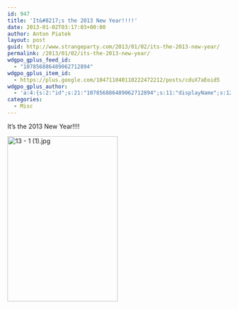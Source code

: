 ```yaml
---
id: 947
title: 'It&#8217;s the 2013 New Year!!!!'
date: 2013-01-02T03:17:03+00:00
author: Anton Piatek
layout: post
guid: http://www.strangeparty.com/2013/01/02/its-the-2013-new-year/
permalink: /2013/01/02/its-the-2013-new-year/
wdgpo_gplus_feed_id:
  - "107856886489062712894"
wdgpo_gplus_item_id:
  - https://plus.google.com/104711040110222472212/posts/cduX7aEoid5
wdgpo_gplus_author:
  - 'a:4:{s:2:"id";s:21:"107856886489062712894";s:11:"displayName";s:12:"Anton Piatek";s:3:"url";s:45:"https://plus.google.com/107856886489062712894";s:5:"image";a:1:{s:3:"url";s:98:"https://lh5.googleusercontent.com/-zodyN7Tpg58/AAAAAAAAAAI/AAAAAAAAAAA/0n5B1GhsE8A/photo.jpg?sz=50";}}'
categories:
  - Misc
---
```

It&#8217;s the 2013 New Year!!!!

<div class="wdgpo_gplus_attachments">
  <p class="wdgpo_gplus_attachment wdgpo_gplus_photo_attachment">
    <a class="wdgpo_gplus_photo_attachment_full_size" href="https://lh5.googleusercontent.com/-bknr32kADJk/UONnNJ3ZnXI/AAAAAAAATOo/rf7DuNi2fE8/13%2B-%2B1%2B%25281%2529.jpg"><img alt="13 - 1 (1).jpg" src="https://lh5.googleusercontent.com/-bknr32kADJk/UONnNJ3ZnXI/AAAAAAAATOo/rf7DuNi2fE8/w497-h373/13%2B-%2B1%2B%25281%2529.jpg" width="249" height="373" /></a>
  </p>
</div>